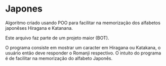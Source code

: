# Japones
Algoritmo criado usando POO para facilitar na memorização dos alfabetos japonêses Hiragana e Katanana.

Este arquivo faz parte de um projeto maior (BOT).

O programa consiste em mostrar um caracter em Hiragana ou Katakana, o usuário então deve responder o Romanji respectivo.
O intuito do programa é de facilitar na memorização do alfabeto Japonês.
